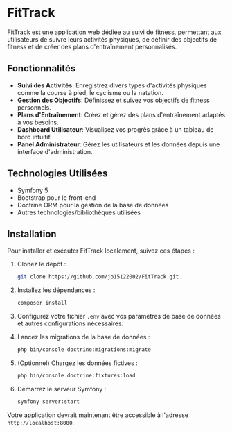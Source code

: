 # FitTrack

FitTrack est une application web dédiée au suivi de fitness, permettant aux utilisateurs de suivre leurs activités physiques, de définir des objectifs de fitness et de créer des plans d'entraînement personnalisés.

## Fonctionnalités

- **Suivi des Activités**: Enregistrez divers types d'activités physiques comme la course à pied, le cyclisme ou la natation.
- **Gestion des Objectifs**: Définissez et suivez vos objectifs de fitness personnels.
- **Plans d'Entraînement**: Créez et gérez des plans d'entraînement adaptés à vos besoins.
- **Dashboard Utilisateur**: Visualisez vos progrès grâce à un tableau de bord intuitif.
- **Panel Administrateur**: Gérez les utilisateurs et les données depuis une interface d'administration.

## Technologies Utilisées

- Symfony 5
- Bootstrap pour le front-end
- Doctrine ORM pour la gestion de la base de données
- Autres technologies/bibliothèques utilisées

## Installation

Pour installer et exécuter FitTrack localement, suivez ces étapes :

1. Clonez le dépôt :

    ```bash
    git clone https://github.com/jo15122002/FitTrack.git
    ```

2. Installez les dépendances :

    ```bash
    composer install
    ```

3. Configurez votre fichier `.env` avec vos paramètres de base de données et autres configurations nécessaires.

4. Lancez les migrations de la base de données :

    ```bash
    php bin/console doctrine:migrations:migrate
    ```

5. (Optionnel) Chargez les données fictives :

    ```bash
    php bin/console doctrine:fixtures:load
    ```

6. Démarrez le serveur Symfony :

    ```bash
    symfony server:start
    ```

Votre application devrait maintenant être accessible à l'adresse `http://localhost:8000`.
